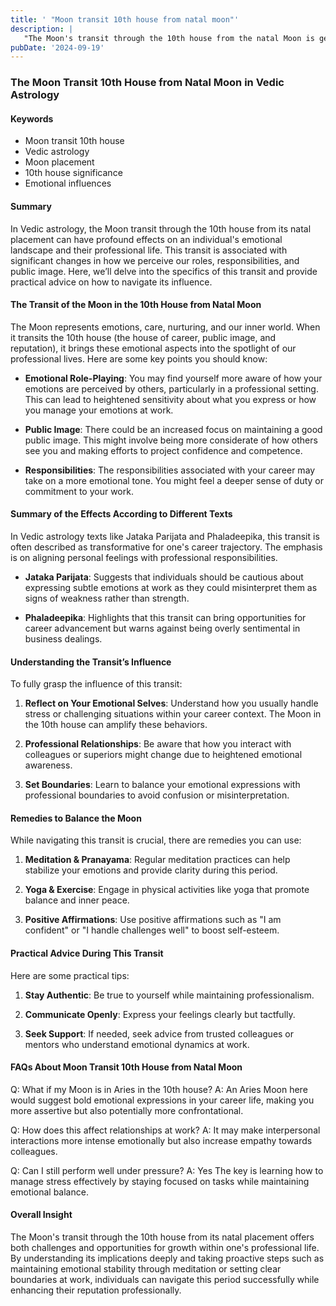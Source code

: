 ```yaml
---
title: ' "Moon transit 10th house from natal moon"'
description: |
   "The Moon's transit through the 10th house from the natal Moon is generally favorable. It brings success in professional endeavors
pubDate: '2024-09-19'
---
```


### The Moon Transit 10th House from Natal Moon in Vedic Astrology

#### Keywords
- Moon transit 10th house
- Vedic astrology
- Moon placement
- 10th house significance
- Emotional influences

#### Summary
In Vedic astrology, the Moon transit through the 10th house from its natal placement can have profound effects on an individual's emotional landscape and their professional life. This transit is associated with significant changes in how we perceive our roles, responsibilities, and public image. Here, we’ll delve into the specifics of this transit and provide practical advice on how to navigate its influence.

#### The Transit of the Moon in the 10th House from Natal Moon

The Moon represents emotions, care, nurturing, and our inner world. When it transits the 10th house (the house of career, public image, and reputation), it brings these emotional aspects into the spotlight of our professional lives. Here are some key points you should know:

- **Emotional Role-Playing**: You may find yourself more aware of how your emotions are perceived by others, particularly in a professional setting. This can lead to heightened sensitivity about what you express or how you manage your emotions at work.
  
- **Public Image**: There could be an increased focus on maintaining a good public image. This might involve being more considerate of how others see you and making efforts to project confidence and competence.
  
- **Responsibilities**: The responsibilities associated with your career may take on a more emotional tone. You might feel a deeper sense of duty or commitment to your work.

#### Summary of the Effects According to Different Texts

In Vedic astrology texts like Jataka Parijata and Phaladeepika, this transit is often described as transformative for one's career trajectory. The emphasis is on aligning personal feelings with professional responsibilities.

- **Jataka Parijata**: Suggests that individuals should be cautious about expressing subtle emotions at work as they could misinterpret them as signs of weakness rather than strength.

- **Phaladeepika**: Highlights that this transit can bring opportunities for career advancement but warns against being overly sentimental in business dealings.

#### Understanding the Transit’s Influence

To fully grasp the influence of this transit:

1. **Reflect on Your Emotional Selves**: Understand how you usually handle stress or challenging situations within your career context. The Moon in the 10th house can amplify these behaviors.
   
2. **Professional Relationships**: Be aware that how you interact with colleagues or superiors might change due to heightened emotional awareness.
   
3. **Set Boundaries**: Learn to balance your emotional expressions with professional boundaries to avoid confusion or misinterpretation.

#### Remedies to Balance the Moon

While navigating this transit is crucial, there are remedies you can use:

1. **Meditation & Pranayama**: Regular meditation practices can help stabilize your emotions and provide clarity during this period.
   
2. **Yoga & Exercise**: Engage in physical activities like yoga that promote balance and inner peace.
   
3. **Positive Affirmations**: Use positive affirmations such as "I am confident" or "I handle challenges well" to boost self-esteem.

#### Practical Advice During This Transit

Here are some practical tips:

1. **Stay Authentic**: Be true to yourself while maintaining professionalism.
   
2. **Communicate Openly**: Express your feelings clearly but tactfully.
   
3. **Seek Support**: If needed, seek advice from trusted colleagues or mentors who understand emotional dynamics at work.

#### FAQs About Moon Transit 10th House from Natal Moon

Q: What if my Moon is in Aries in the 10th house?
A: An Aries Moon here would suggest bold emotional expressions in your career life, making you more assertive but also potentially more confrontational.

Q: How does this affect relationships at work?
A: It may make interpersonal interactions more intense emotionally but also increase empathy towards colleagues.

Q: Can I still perform well under pressure?
A: Yes The key is learning how to manage stress effectively by staying focused on tasks while maintaining emotional balance.

#### Overall Insight

The Moon's transit through the 10th house from its natal placement offers both challenges and opportunities for growth within one's professional life. By understanding its implications deeply and taking proactive steps such as maintaining emotional stability through meditation or setting clear boundaries at work, individuals can navigate this period successfully while enhancing their reputation professionally.


